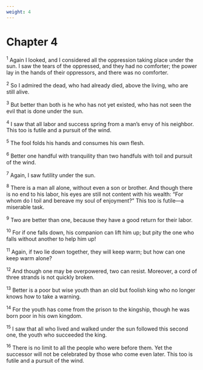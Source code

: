 ```yaml
---
weight: 4
---
```


# Chapter 4

<sup>1</sup> Again I looked, and I considered all the oppression taking place under the sun. I saw the tears of the oppressed, and they had no comforter; the power lay in the hands of their oppressors, and there was no comforter. 

<sup>2</sup> So I admired the dead, who had already died, above the living, who are still alive. 

<sup>3</sup> But better than both is he who has not yet existed, who has not seen the evil that is done under the sun. 

<sup>4</sup> I saw that all labor and success spring from a man’s envy of his neighbor. This too is futile and a pursuit of the wind. 

<sup>5</sup> The fool folds his hands and consumes his own flesh. 

<sup>6</sup> Better one handful with tranquility than two handfuls with toil and pursuit of the wind. 

<sup>7</sup> Again, I saw futility under the sun. 

<sup>8</sup> There is a man all alone, without even a son or brother. And though there is no end to his labor, his eyes are still not content with his wealth: “For whom do I toil and bereave my soul of enjoyment?” This too is futile—a miserable task. 

<sup>9</sup> Two are better than one, because they have a good return for their labor. 

<sup>10</sup> For if one falls down, his companion can lift him up; but pity the one who falls without another to help him up! 

<sup>11</sup> Again, if two lie down together, they will keep warm; but how can one keep warm alone? 

<sup>12</sup> And though one may be overpowered, two can resist. Moreover, a cord of three strands is not quickly broken. 

<sup>13</sup> Better is a poor but wise youth than an old but foolish king who no longer knows how to take a warning. 

<sup>14</sup> For the youth has come from the prison to the kingship, though he was born poor in his own kingdom. 

<sup>15</sup> I saw that all who lived and walked under the sun followed this second one, the youth who succeeded the king. 

<sup>16</sup> There is no limit to all the people who were before them. Yet the successor will not be celebrated by those who come even later. This too is futile and a pursuit of the wind. 


